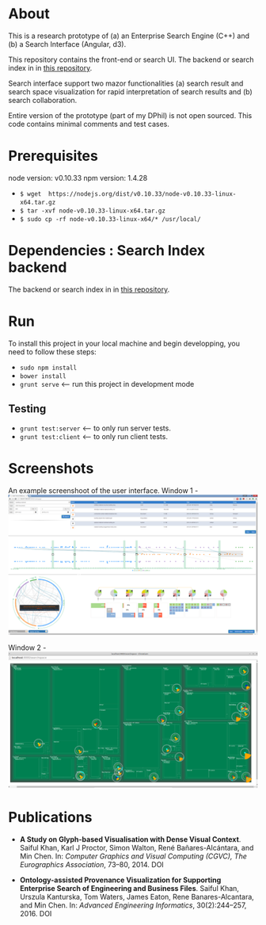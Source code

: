 
# About 
This is a research prototype of (a) an Enterprise Search Engine (C++) and (b) a Search Interface (Angular, d3). 

This repository contains the front-end or search UI.
The backend or search index in in [this repository](https://github.com/saifulkhan/dphil_project_search_index).

Search interface support two mazor functionalities (a) search result and search space visualization for rapid interpretation of search results and (b) search collaboration. 

Entire version of the prototype (part of my DPhil) is not open sourced. This code contains minimal comments and test cases.

 
# Prerequisites
node version: v0.10.33
npm version: 1.4.28

- `$ wget  https://nodejs.org/dist/v0.10.33/node-v0.10.33-linux-x64.tar.gz`
- `$ tar -xvf node-v0.10.33-linux-x64.tar.gz`
- `$ sudo cp -rf node-v0.10.33-linux-x64/* /usr/local/`


# Dependencies : Search Index backend 
The backend or search index in in [this repository](https://github.com/saifulkhan/dphil_project_search_index).


# Run

To install this project in your local machine and begin developping, you need to follow these steps:

- `sudo npm install`
- `bower install`
- `grunt serve` <-- run this project in development mode 


## Testing

- `grunt test:server` <-- to only run server tests.
- `grunt test:client` <-- to only run client tests.
 


# Screenshots
An example screenshoot of the user interface. Window 1 -
![alt tag](window-1-web.png)

Window 2 -
![alt tag](window-2.png)


# Publications

- **A Study on Glyph-based Visualisation with Dense Visual Context**. Saiful Khan, Karl J Proctor, Simon Walton, René Bañares-Alcántara, and Min Chen. In: *Computer Graphics and Visual Computing (CGVC), The Eurographics Association*, 73–80, 2014. DOI

- **Ontology-assisted Provenance Visualization for Supporting Enterprise Search of Engineering and Business Files**. Saiful Khan, Urszula Kanturska, Tom Waters, James Eaton, Rene Banares-Alcantara, and Min Chen. In: *Advanced Engineering Informatics*, 30(2):244–257, 2016. DOI



 
